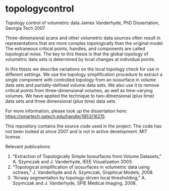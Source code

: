 # topologycontrol
Topology control of volumetric data
James Vanderhyde, PhD Dissertation, Georgia Tech 2007

Three-dimensional scans and other volumetric data sources often result in representations that are more complex topologically than the original model. The extraneous critical points, handles, and components are called topological noise. The key to this thesis is that the global topology of volumetric data sets is determined by local changes at individual points. 

In this thesis we describe variations on the local topology check for use in different settings. We use the topology simplification procedure to extract a single component with controlled topology from an isosurface in volume data sets and partially-defined volume data sets. We also use it to remove critical points from three-dimensional volumes, as well as time-varying volumes. We have applied the technique to two-dimensional (plus time) data sets and three dimensional (plus time) data sets.

For more information, please look up the dissertation here:
https://smartech.gatech.edu/handle/1853/16215

This repository contains the source code used in the project. The code has not been looked at since 2007 and is not in active development. MIT license.

Relevant publications:
1. “Extraction of Topologically Simple Isosurfaces from Volume Datasets,” A. Szymczak and J. Vanderhyde, IEEE Visualization 2003.
2. “Topological simplification of isosurfaces in volumetric data using octrees,” J. Vanderhyde and A. Szymczak, Graphical Models, 2008.
3. “Airway segmentation by topology-driven local thresholding,” A. Szymczak and J. Vanderhyde, SPIE Medical Imaging, 2008.
